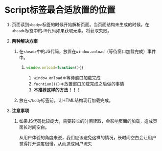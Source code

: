 # Script标签最合适放置的位置

1. 页面读到```<body>```标签的时候开始解析页面。当页面结构未生成的时候，在```<head>```标签中的JS代码如果获取元素，将获取失败。

2. **两种解决方案**

   1. 在```<head>```中的JS代码，放置在```window.onload```（等待窗口加载完成）事件中。

      1. ```javascript
         window.onload=function(){}
         ```

         1. ```window.onload```&rArr;等待窗口加载完成
         2. ```fucntion(){}```&rArr;放置窗口加载完成之后做的事情
         3. **不推荐这样的方法！！！**

   2. 放在```</body```标签前，让HTML结构现行加载完成。

3. **注意事项**

   1. 如果JS代码比较庞大，需要较长的时间读取，会影响页面的加载，造成页面长时间空白。

      从用户体验的角度来说，我们应该避免这样的情况，长时间空白会让用户觉得打开速度很慢，从而造成用户流失